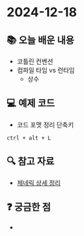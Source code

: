# 2024-12-18

## 📚 오늘 배운 내용
- 코틀린 컨벤션
- 컴파일 타임 vs 런타임
  - 상수

## 💻 예제 코드
<!-- 실습한 코드나 예제를 추가 -->
- 코드 포맷 정리 단축키
```text
ctrl + alt + L 
```

## 🔍 참고 자료
- [제네릭 상세 정리](../topics/generics.md)

## ❓ 궁금한 점
- 